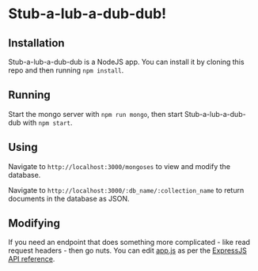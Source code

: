 # Stub-a-lub-a-dub-dub!

## Installation

Stub-a-lub-a-dub-dub is a NodeJS app. You can install it by cloning this repo and then running `npm install`.

## Running

Start the mongo server with `npm run mongo`, then start Stub-a-lub-a-dub-dub with `npm start`.

## Using

Navigate to `http://localhost:3000/mongoses` to view and modify the database.

Navigate to `http://localhost:3000/:db_name/:collection_name` to return documents in the database as JSON.

## Modifying

If you need an endpoint that does something more complicated - like read request headers - then go nuts. You can edit [app.js](stubalubadubdub/app.js) as per the [ExpressJS API reference](http://expressjs.com/en/api.html).

